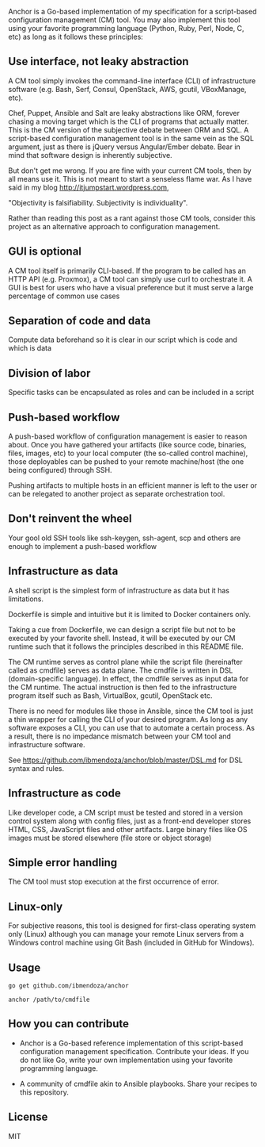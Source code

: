 Anchor is a Go-based implementation of my specification for a script-based configuration management (CM) tool. You may also implement this tool using your favorite programming language (Python, Ruby, Perl, Node, C, etc) as long as it follows these principles:

Use interface, not leaky abstraction
------------------------------------

A CM tool simply invokes the command-line interface (CLI) of infrastructure software (e.g. Bash, Serf, Consul, OpenStack, AWS, gcutil, VBoxManage, etc). 

Chef, Puppet, Ansible and Salt are leaky abstractions like ORM, forever chasing a moving target which is the CLI of programs that actually matter. This is the CM version of the subjective debate between ORM and SQL. A script-based configuration management tool is in the same vein as the SQL argument, just as there is jQuery versus Angular/Ember debate. Bear in mind that software design is inherently subjective.

But don't get me wrong. If you are fine with your current CM tools, then by all means use it. This is not meant to start a senseless flame war. As I have said in my blog http://itjumpstart.wordpress.com,

"Objectivity is falsifiability. Subjectivity is individuality".

Rather than reading this post as a rant against those CM tools, consider this project as an alternative approach to configuration management.

GUI is optional
---------------

A CM tool itself is primarily CLI-based. If the program to be called has an HTTP API (e.g. Proxmox), a CM tool can simply use curl to orchestrate it. A GUI is best for users who have a visual preference but it must serve a large percentage of common use cases

Separation of code and data
---------------------------

Compute data beforehand so it is clear in our script which is code and which is data

Division of labor
-----------------

Specific tasks can be encapsulated as roles and can be included in a script

Push-based workflow
-------------------

A push-based workflow of configuration management is easier to reason about. Once you have gathered your artifacts (like source code, binaries, files, images, etc) to your local computer (the so-called control machine), those deployables can be pushed to your remote machine/host (the one being configured) through SSH.

Pushing artifacts to multiple hosts in an efficient manner is left to the user or can be relegated to another project as separate orchestration tool.

Don't reinvent the wheel
------------------------

Your gool old SSH tools like ssh-keygen, ssh-agent, scp and others are enough to implement a push-based workflow

Infrastructure as data
----------------------

A shell script is the simplest form of infrastructure as data but it has limitations. 

Dockerfile is simple and intuitive but it is limited to Docker containers only. 

Taking a cue from Dockerfile, we can design a script file but not to be executed by your favorite shell. Instead, it will be executed by our CM runtime such that it follows the principles described in this README file.

The CM runtime serves as control plane while the script file (hereinafter called as cmdfile) serves as data plane. The cmdfile is written in DSL (domain-specific language). In effect, the cmdfile serves as input data for the CM runtime. The actual instruction is then fed to the infrastructure program itself such as Bash, VirtualBox, gcutil, OpenStack etc.

There is no need for modules like those in Ansible, since the CM tool is just a thin wrapper for calling the CLI of your desired program. As long as any software exposes a CLI, you can use that to automate a certain process. As a result, there is no impedance mismatch between your CM tool and infrastructure software.

See https://github.com/ibmendoza/anchor/blob/master/DSL.md for DSL syntax and rules.

Infrastructure as code
----------------------

Like developer code, a CM script must be tested and stored in a version control system along with config files, just as a front-end developer stores HTML, CSS, JavaScript files and other artifacts. Large binary files like OS images must be stored elsewhere (file store or object storage)

Simple error handling
---------------------

The CM tool must stop execution at the first occurrence of error. 

Linux-only
----------

For subjective reasons, this tool is designed for first-class operating system only (Linux) although you can manage your remote Linux servers from a Windows control machine using Git Bash (included in GitHub for Windows).

Usage
-----

```
go get github.com/ibmendoza/anchor

anchor /path/to/cmdfile
```

How you can contribute
----------------------

- Anchor is a Go-based reference implementation of this script-based configuration management specification. Contribute your ideas. If you do not like Go, write your own implementation using your favorite programming language.

- A community of cmdfile akin to Ansible playbooks. Share your recipes to this repository.


License
-------

MIT
